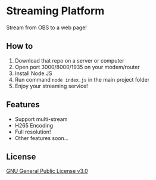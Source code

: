 # Streaming Platform

Stream from OBS to a web page!

## How to
1. Download that repo on a server or computer
2. Open port 3000/8000/1935 on your modem/router
3. Install Node.JS
4. Run command `node index.js` in the main project folder
5. Enjoy your streaming service!


## Features
- Support multi-stream
- H265 Encoding
- Full resolution!
- Other features soon...


## License

[GNU General Public License v3.0](https://github.com/MichaelDevC/streaming-platform/blob/main/LICENSE)
